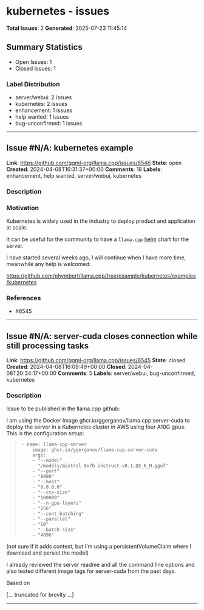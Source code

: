 # kubernetes - issues

**Total Issues**: 2
**Generated**: 2025-07-23 11:45:14

## Summary Statistics

- Open Issues: 1
- Closed Issues: 1

### Label Distribution

- server/webui: 2 issues
- kubernetes: 2 issues
- enhancement: 1 issues
- help wanted: 1 issues
- bug-unconfirmed: 1 issues

---

## Issue #N/A: kubernetes example

**Link**: https://github.com/ggml-org/llama.cpp/issues/6546
**State**: open
**Created**: 2024-04-08T16:31:37+00:00
**Comments**: 18
**Labels**: enhancement, help wanted, server/webui, kubernetes

### Description

### Motivation

Kubernetes is widely used in the industry to deploy product and application at scale.

It can be useful for the community to have a `llama.cpp` [helm](https://helm.sh/docs/intro/quickstart/) chart for the server.

I have started several weeks ago, I will continue when I have more time, meanwhile any help is welcomed:

https://github.com/phymbert/llama.cpp/tree/example/kubernetes/examples/kubernetes

### References
- #6545


---

## Issue #N/A: server-cuda closes connection while still processing tasks

**Link**: https://github.com/ggml-org/llama.cpp/issues/6545
**State**: closed
**Created**: 2024-04-08T16:09:49+00:00
**Closed**: 2024-04-08T20:34:17+00:00
**Comments**: 5
**Labels**: server/webui, bug-unconfirmed, kubernetes

### Description

Issue to be published in the llama.cpp github: 


I am using the Docker Image ghcr.io/ggerganov/llama.cpp:server-cuda to deploy the server in a Kubernetes cluster in AWS using four A10G gpus. This is the configuration setup: 

>     - name: llama-cpp-server
>         image: ghcr.io/ggerganov/llama.cpp:server-cuda
>         args:
>         - "--model"
>         - "/models/mixtral-8x7b-instruct-v0.1.Q5_K_M.gguf"
>         - "--port"
>         - "8000"
>         - "--host"
>         - "0.0.0.0"
>         - "--ctx-size"
>         - "100000"
>         - "--n-gpu-layers"
>         - "256"
>         - "--cont-batching"
>         - "--parallel" 
>         - "10"
>         - "--batch-size"
>         - "4096"

(not sure if it adds context, but I'm using a persistentVolumeClaim where I download and persist the model)

I already reviewed the server readme and all the command line options and also tested different image tags for server-cuda from the past days. 

Based on

[... truncated for brevity ...]

---


